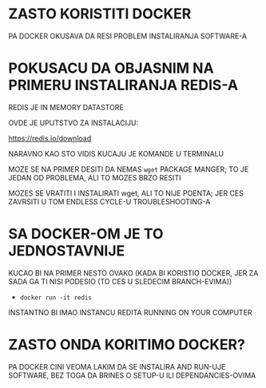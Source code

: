 # ZASTO KORISTITI DOCKER

PA DOCKER OKUSAVA DA RESI PROBLEM INSTALIRANJA SOFTWARE-A

# POKUSACU DA OBJASNIM NA PRIMERU INSTALIRANJA REDIS-A

REDIS JE IN MEMORY DATASTORE

OVDE JE UPUTSTVO ZA INSTALACIJU:

<https://redis.io/download>

NARAVNO KAO STO VIDIS KUCAJU JE KOMANDE U TERMINALU

MOZE SE NA PRIMER DESITI DA NEMAS `wget` PACKAGE MANGER; TO JE JEDAN OD PROBLEMA, ALI TO MOZES BRZO RESITI

MOZES SE VRATITI I INSTALIRATI wget, ALI TO NIJE POENTA; JER CES ZAVRSITI U TOM ENDLESS CYCLE-U TROUBLESHOOTING-A

# SA DOCKER-OM JE TO JEDNOSTAVNIJE

KUCAO BI NA PRIMER NESTO OVAKO (KADA BI KORISTIO DOCKER, JER ZA SADA GA TI NISI PODESIO (TO CES U SLEDECIM BRANCH-EVIMA))

- `docker run -it redis`

INSTANTNO BI IMAO INSTANCU REDITA RUNNING ON YOUR COMPUTER

# ZASTO ONDA KORITIMO DOCKER?

PA DOCKER CINI VEOMA LAKIM DA SE INSTALIRA AND RUN-UJE SOFTWARE, BEZ TOGA DA BRINES O SETUP-U ILI DEPENDANCIES-OVIMA